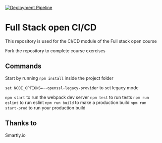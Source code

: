 [![Deployment Pipeline](https://github.com/jlferrete/full-stack-open-pokedex-CI-CD/actions/workflows/pipeline.yml/badge.svg)](https://github.com/jlferrete/full-stack-open-pokedex-CI-CD/actions/workflows/pipeline.yml)

# Full Stack open CI/CD

This repository is used for the CI/CD module of the Full stack open course

Fork the repository to complete course exercises

## Commands

Start by running `npm install` inside the project folder

`set NODE_OPTIONS=--openssl-legacy-provider` to set legacy mode

`npm start` to run the webpack dev server
`npm test` to run tests
`npm run eslint` to run eslint
`npm run build` to make a production build
`npm run start-prod` to run your production build

## Thanks to
Smartly.io
